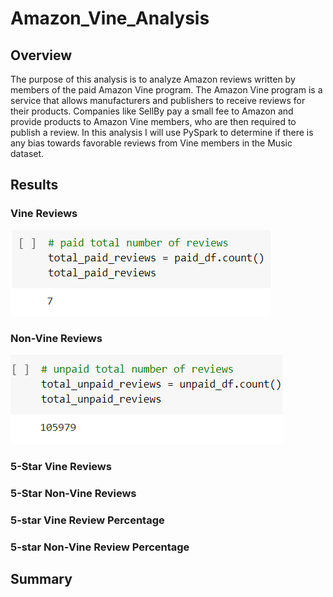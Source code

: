 # Amazon_Vine_Analysis

## Overview
The purpose of this analysis is to analyze Amazon reviews written by members of the paid Amazon Vine program. The Amazon Vine program is a service that allows manufacturers and publishers to receive reviews for their products. Companies like SellBy pay a small fee to Amazon and provide products to Amazon Vine members, who are then required to publish a review. In this analysis I will use PySpark to determine if there is any bias towards favorable reviews from Vine members in the Music dataset.

## Results
### Vine Reviews
![image](https://github.com/awill1786/Amazon_Vine_Analysis/blob/main/Resources/Vine_reviews.png?raw=true)
### Non-Vine Reviews
![image](https://github.com/awill1786/Amazon_Vine_Analysis/blob/main/Resources/Non-Vine_reviews.png?raw=true)
### 5-Star Vine Reviews

### 5-Star Non-Vine Reviews

### 5-star Vine Review Percentage

### 5-star Non-Vine Review Percentage

## Summary
